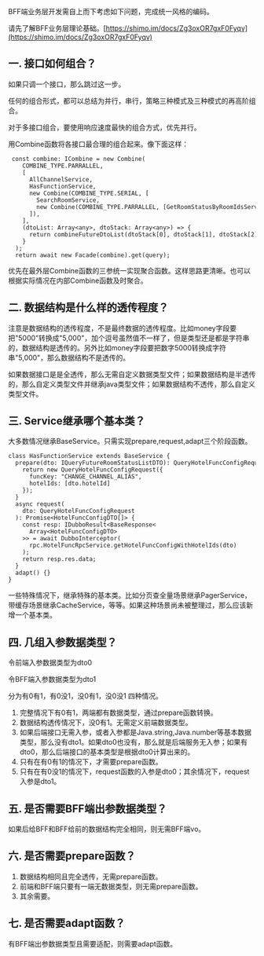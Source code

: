 BFF端业务层开发需自上而下考虑如下问题，完成统一风格的编码。

请先了解BFF业务层理论基础。[https://shimo.im/docs/Zg3oxOR7gxF0Fyqv](https://shimo.im/docs/Zg3oxOR7gxF0Fyqv)

## 一. 接口如何组合？
如果只调一个接口，那么跳过这一步。

任何的组合形式，都可以总结为并行，串行，策略三种模式及三种模式的再高阶组合。

对于多接口组合，要使用响应速度最快的组合方式，优先并行。

用Combine函数将各接口最合理的组合起来。像下面这样：

```
 const combine: ICombine = new Combine(
    COMBINE_TYPE.PARRALLEL,
    [
      AllChannelService,
      HasFunctionService,
      new Combine(COMBINE_TYPE.SERIAL, [
        SearchRoomService,
        new Combine(COMBINE_TYPE.PARRALLEL, [GetRoomStatusByRoomIdsService, GetRoomReservationListService]),
      ]),
    ],
    (dtoList: Array<any>, dtoStack: Array<any>) => {
      return combineFutureDtoList(dtoStack[0], dtoStack[1], dtoStack[2], dtoStack[3], dtoStack[4], dtoStack[5]);
    }
  );
  return await new Facade(combine).get(query);
```
优先在最外层Combine函数的三参统一实现聚合函数。这样思路更清晰。也可以根据实际情况在内部Combine函数及时聚合。
## 二. 数据结构是什么样的透传程度？
注意是数据结构的透传程度，不是最终数据的透传程度。比如money字段要把"5000"转换成"5,000"，加个逗号虽然值不一样了，但是类型还是都是字符串的，数据结构是透传的。另外比如money字段要把数字5000转换成字符串"5,000"，那么数据结构不是透传的。

如果数据接口是是全透传，那么无需自定义数据类型文件；如果数据结构是半透传的，那么自定义类型文件并继承java类型文件；如果数据结构不透传，那么自定义类型文件。

## 三. Service继承哪个基本类？
大多数情况继承BaseService。只需实现prepare,request,adapt三个阶段函数。

```
class HasFunctionService extends BaseService {
  prepare(dto: IQueryFutureRoomStatusListDTO): QueryHotelFuncConfigRequest {
    return new QueryHotelFuncConfigRequest({
      funcKey: "CHANGE_CHANNEL_ALIAS",
      hotelIds: [dto.hotelId]
    });
  }
  async request(
    dto: QueryHotelFuncConfigRequest
  ): Promise<HotelFuncConfigDTO[]> {
    const resp: IDubboResult<BaseResponse<
      Array<HotelFuncConfigDTO>
    >> = await DubboInterceptor(
      rpc.HotelFuncRpcService.getHotelFuncConfigWithHotelIds(dto)
    );
    return resp.res.data;
  }
  adapt() {}
}
```
一些特殊情况下，继承特殊的基本类。比如分页查全量场景继承PagerService，带缓存场景继承CacheService，等等。如果这种场景尚未被整理过，那么应该新增一个基本类。
## 四. 几组入参数据类型？
令前端入参数据类型为dto0

令BFF端入参数据类型为dto1

分为有0有1，有0没1，没0有1，没0没1 四种情况。

1. 完整情况下有0有1，两端都有数据类型，通过prepare函数转换。
2. 数据结构透传情况下，没0有1。无需定义前端数据类型。
3. 如果后端接口无需入参，或者入参都是Java.string,Java.number等基本数据类型，那么没有dto1。如果dto0也没有，那么就是后端服务无入参；如果有dto0，那么后端接口的基本类型是根据dto0计算出来的。
4. 只有在有0有1的情况下，才需要prepare函数。
5. 只有在有0没1的情况下，request函数的入参是dto0；其余情况下，request入参是dto1。
## 五. 是否需要BFF端出参数据类型？
如果后给BFF和BFF给前的数据结构完全相同，则无需BFF端vo。

## 六. 是否需要prepare函数？
1. 数据结构相同且完全透传，无需prepare函数。
2. 前端和BFF端只要有一端无数据类型，则无需prepare函数。
3. 其余需要。
## 七. 是否需要adapt函数？
有BFF端出参数据类型且需要适配，则需要adapt函数。

